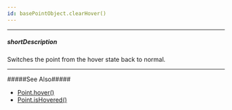 ```yaml
---
id: basePointObject.clearHover()
---
```

---
##### shortDescription
Switches the point from the hover state back to normal.

---
#####See Also#####
- [Point.hover()](/api-reference/10%20UI%20Components/BaseChart/7%20Chart%20Elements/Point/3%20Methods/hover().md '{basewidgetpath}/Chart_Elements/Point/Methods/#hover')
- [Point.isHovered()](/api-reference/10%20UI%20Components/BaseChart/7%20Chart%20Elements/Point/3%20Methods/isHovered().md '{basewidgetpath}/Chart_Elements/Point/Methods/#isHovered')